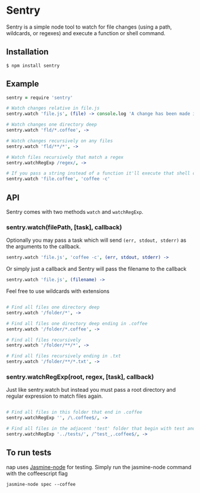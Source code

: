 # Sentry

Sentry is a simple node tool to watch for file changes (using a path, wildcards, or regexes) and execute a function or shell command.

## Installation

    $ npm install sentry

## Example

````coffeescript
sentry = require 'sentry'

# Watch changes relative in file.js
sentry.watch 'file.js', (file) -> console.log 'A change has been made in #{file}'

# Watch changes one directory deep
sentry.watch 'fld/*.coffee', ->

# Watch changes recursively on any files 
sentry.watch 'fld/**/*', ->

# Watch files recursively that match a regex
sentry.watchRegExp /regex/, ->

# If you pass a string instead of a function it'll execute that shell command
sentry.watch 'file.coffee', 'coffee -c'
````

## API

Sentry comes with two methods `watch` and `watchRegExp`.

### sentry.watch(filePath, [task], callback)

Optionally you may pass a task which will send `(err, stdout, stderr)` as the arguments to the callback.

````coffeescript
sentry.watch 'file.js', 'coffee -c', (err, stdout, stderr) ->
````

Or simply just a callback and Sentry will pass the filename to the callback

````coffeescript
sentry.watch 'file.js', (filename) ->
````

Feel free to use wildcards with extensions

````coffeescript

# Find all files one directory deep
sentry.watch '/folder/*', ->

# Find all files one directory deep ending in .coffee
sentry.watch '/folder/*.coffee', ->

# Find all files recursively
sentry.watch '/folder/**/*', ->

# Find all files recursively ending in .txt
sentry.watch '/folder/**/*.txt', ->
````

### sentry.watchRegExp(root, regex, [task], callback)

Just like sentry.watch but instead you must pass a root directory and regular expression to match files again.

````coffeescript

# Find all files in this folder that end in .coffee
sentry.watchRegExp '', /\.coffee$/, ->

# Find all files in the adjacent 'test' folder that begin with test and end in .coffee
sentry.watchRegExp '../tests/', /^test_,.coffee$/, ->
````

## To run tests

nap uses [Jasmine-node](https://github.com/mhevery/jasmine-node) for testing. Simply run the jasmine-node command with the coffeescript flag

    jasmine-node spec --coffee